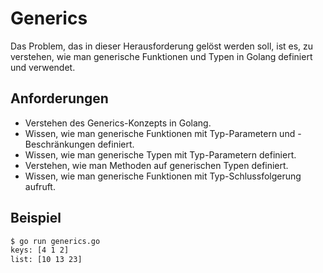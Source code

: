 # Generics

Das Problem, das in dieser Herausforderung gelöst werden soll, ist es, zu verstehen, wie man generische Funktionen und Typen in Golang definiert und verwendet.

## Anforderungen

- Verstehen des Generics-Konzepts in Golang.
- Wissen, wie man generische Funktionen mit Typ-Parametern und -Beschränkungen definiert.
- Wissen, wie man generische Typen mit Typ-Parametern definiert.
- Verstehen, wie man Methoden auf generischen Typen definiert.
- Wissen, wie man generische Funktionen mit Typ-Schlussfolgerung aufruft.

## Beispiel

```sh
$ go run generics.go
keys: [4 1 2]
list: [10 13 23]
```
